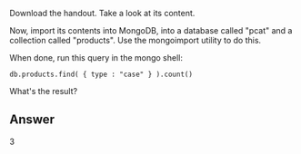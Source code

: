 Download the handout. Take a look at its content.

Now, import its contents into MongoDB, into a database called "pcat" and a collection called "products". Use the mongoimport utility to do this.

When done, run this query in the mongo shell:
```
db.products.find( { type : "case" } ).count()
```
What's the result?


## Answer
3